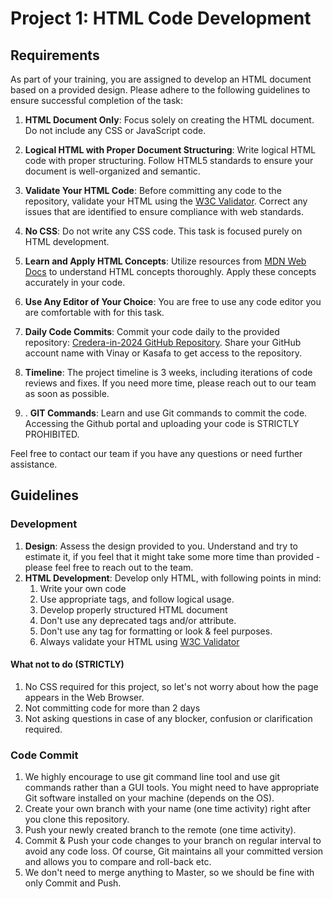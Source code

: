 # Project 1: HTML Code Development

## Requirements

As part of your training, you are assigned to develop an HTML document based on a provided design. Please adhere to the following guidelines to ensure successful completion of the task:

1. **HTML Document Only**: Focus solely on creating the HTML document. Do not include any CSS or JavaScript code.

2. **Logical HTML with Proper Document Structuring**: Write logical HTML code with proper structuring. Follow HTML5 standards to ensure your document is well-organized and semantic.

3. **Validate Your HTML Code**: Before committing any code to the repository, validate your HTML using the [W3C Validator](https://validator.w3.org/). Correct any issues that are identified to ensure compliance with web standards.

4. **No CSS**: Do not write any CSS code. This task is focused purely on HTML development.

5. **Learn and Apply HTML Concepts**: Utilize resources from [MDN Web Docs](https://developer.mozilla.org/) to understand HTML concepts thoroughly. Apply these concepts accurately in your code.

6. **Use Any Editor of Your Choice**: You are free to use any code editor you are comfortable with for this task.

7. **Daily Code Commits**: Commit your code daily to the provided repository: [Credera-in-2024 GitHub Repository](https://github.com/ranveerkumar/credera-in-2024). Share your GitHub account name with Vinay or Kasafa to get access to the repository.

8. **Timeline**: The project timeline is 3 weeks, including iterations of code reviews and fixes. If you need more time, please reach out to our team as soon as possible.
9. . **GIT Commands**: Learn and use Git commands to commit the code. Accessing the Github portal and uploading your code is STRICTLY PROHIBITED.

Feel free to contact our team if you have any questions or need further assistance.

## Guidelines
### Development
1. **Design**: Assess the design provided to you. Understand and try to estimate it, if you feel that it might take some more time than provided - please feel free to reach out to the team.
2. **HTML Development**: Develop only HTML, with following points in mind:
   1. Write your own code
   2. Use appropriate tags, and follow logical usage.
   3. Develop properly structured HTML document
   4. Don't use any deprecated tags and/or attribute.
   5. Don't use any tag for formatting or look & feel purposes.
   6. Always validate your HTML using [W3C Validator](https://validator.w3.org/)

#### What not to do (STRICTLY)
1. No CSS required for this project, so let's not worry about how the page appears in the Web Browser.
2. Not committing code for more than 2 days
3. Not asking questions in case of any blocker, confusion or clarification required.

### Code Commit
1. We highly encourage to use git command line tool and use git commands rather than a GUI tools. You might need to have appropriate Git software installed on your machine (depends on the OS).
2. Create your own branch with your name (one time activity) right after you clone this repository.
3. Push your newly created branch to the remote (one time activity).
4. Commit & Push your code changes to your branch on regular interval to avoid any code loss. Of course, Git maintains all your committed version and allows you to compare and roll-back etc.
5. We don't need to merge anything to Master, so we should be fine with only Commit and Push.
